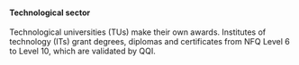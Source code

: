 ####  Technological sector

Technological universities (TUs) make their own awards. Institutes of
technology (ITs) grant degrees, diplomas and certificates from NFQ Level 6 to
Level 10, which are validated by QQI.
